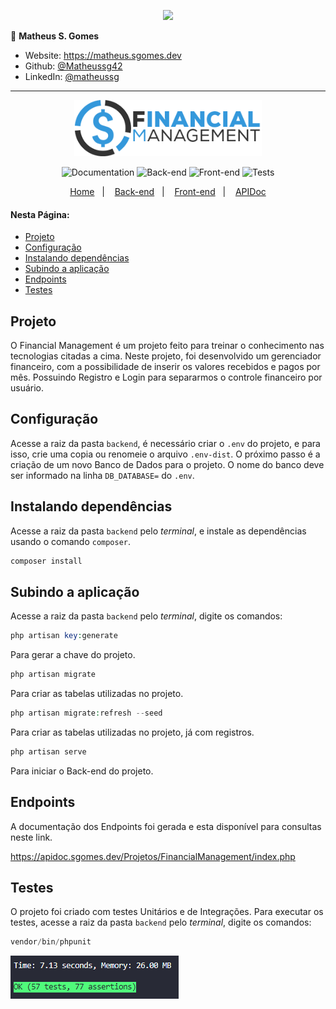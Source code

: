 <p align="center"><a target="_blank" href="https://matheus.sgomes.dev"><img src="https://matheus.sgomes.dev/img/logo_azul.png"></a></>


👤 **Matheus S. Gomes** 

* Website: https://matheus.sgomes.dev
* Github: [@Matheussg42](https://github.com/Matheussg42)
* LinkedIn: [@matheussg](https://linkedin.com/in/matheussg)

---

<p align="center">
<img src="../frontend/src/assets/logo.png" style='width: 300px'>
</p>

<p align="center">
  <img alt="Documentation" src="https://img.shields.io/static/v1?label=Documentation&message=V1.0&color=f1c40f&labelColor=444444"> 
  
  <img alt="Back-end" src="https://img.shields.io/static/v1?label=Back-end&message=Ok&color=27ae60&labelColor=444444">
  
  <img alt="Front-end" src="https://img.shields.io/static/v1?label=Front-end&message=Ok&color=27ae60&labelColor=444444"> 
  
  <img alt="Tests" src="https://img.shields.io/static/v1?label=Test&message=Ok&color=27ae60&labelColor=444444">
</p>

<p align="center">
  <a href="https://github.com/Matheussg42/pts_FinancialManagement">Home</a>&nbsp;&nbsp;&nbsp;|&nbsp;&nbsp;&nbsp;
  <a href="/backend">Back-end</a>&nbsp;&nbsp;&nbsp;|&nbsp;&nbsp;&nbsp;
  <a href="/frontend">Front-end</a>&nbsp;&nbsp;&nbsp;|&nbsp;&nbsp;&nbsp;
  <a href="https://apidoc.sgomes.dev/Projetos/FinancialManagement/index.php" target="_blank">APIDoc</a>
</p>

#### Nesta Página:

* [Projeto](#projeto)
* [Configuração](#config)
* [Instalando dependências](#dependencias)
* [Subindo a aplicação](#aplicacao)
* [Endpoints](#endpoints)
* [Testes](#testes)

<span id="projeto"></span>
## Projeto

O Financial Management é um projeto feito para treinar o conhecimento nas tecnologias citadas a cima. Neste projeto, foi desenvolvido um gerenciador financeiro, com a possibilidade de inserir os valores recebidos e pagos por mês. Possuindo Registro e Login para separarmos o controle financeiro por usuário.

<span id="config"></span>
## Configuração

Acesse a raiz da pasta `backend`, é necessário criar o `.env` do projeto, e para isso, crie uma copia ou renomeie o arquivo `.env-dist`. O próximo passo é a criação de um novo Banco de Dados para o projeto. O nome do banco deve ser informado na linha `DB_DATABASE=` do `.env`.

<span id="dependencias"></span>
## Instalando dependências

Acesse a raiz da pasta `backend` pelo _terminal_, e instale as dependências usando o comando `composer`.

```php
composer install
```

<span id="aplicacao"></span>
## Subindo a aplicação

Acesse a raiz da pasta `backend` pelo _terminal_, digite os comandos:

```php
php artisan key:generate
```
Para gerar a chave do projeto.

```php
php artisan migrate
```
Para criar as tabelas utilizadas no projeto.

```php
php artisan migrate:refresh --seed
```
Para criar as tabelas utilizadas no projeto, já com registros.

```php
php artisan serve
```
Para iniciar o Back-end do projeto.

<span id="endpoints"></span>
## Endpoints

A documentação dos Endpoints foi gerada e esta disponível para consultas neste link.

https://apidoc.sgomes.dev/Projetos/FinancialManagement/index.php

<span id="teste"></span>
## Testes

O projeto foi criado com testes Unitários e de Integrações.
Para executar os testes, acesse a raiz da pasta `backend` pelo _terminal_, digite os comandos:

```php
vendor/bin/phpunit
```

![](../.assets/Testes.png)